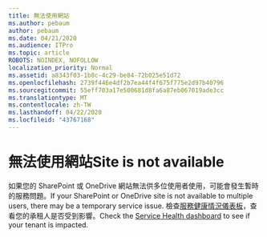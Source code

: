 ```yaml
---
title: 無法使用網站
ms.author: pebaum
author: pebaum
ms.date: 04/21/2020
ms.audience: ITPro
ms.topic: article
ROBOTS: NOINDEX, NOFOLLOW
localization_priority: Normal
ms.assetid: a8343f03-1b8c-4c29-be84-72b025e51d72
ms.openlocfilehash: 2739f446e4df2b7ea44f4f675f775e2d97b40796
ms.sourcegitcommit: 55eff703a17e500681d8fa6a87eb067019ade3cc
ms.translationtype: MT
ms.contentlocale: zh-TW
ms.lasthandoff: 04/22/2020
ms.locfileid: "43767168"
---
```

# <a name="site-is-not-available"></a><span data-ttu-id="2e2ab-102">無法使用網站</span><span class="sxs-lookup"><span data-stu-id="2e2ab-102">Site is not available</span></span>

<span data-ttu-id="2e2ab-103">如果您的 SharePoint 或 OneDrive 網站無法供多位使用者使用，可能會發生暫時的服務問題。</span><span class="sxs-lookup"><span data-stu-id="2e2ab-103">If your SharePoint or OneDrive site is not available to multiple users, there may be a temporary service issue.</span></span> <span data-ttu-id="2e2ab-104">檢查[服務健康情況儀表板](https://admin.microsoft.com/AdminPortal/Home#/servicehealth)，查看您的承租人是否受到影響。</span><span class="sxs-lookup"><span data-stu-id="2e2ab-104">Check the [Service Health dashboard](https://admin.microsoft.com/AdminPortal/Home#/servicehealth) to see if your tenant is impacted.</span></span> 
  

